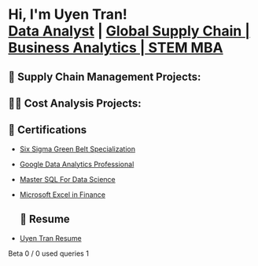 <h1>Hi, I'm Uyen Tran! <br/><a href="https://github.com/uyentran16">Data Analyst</a> | <a href="https://www.linkedin.com/in/uyentran16/">Global Supply Chain | Business Analytics | STEM MBA</a></h1>

<h2>🎢 Supply Chain Management Projects:</h2>

<h2>👨‍💻 Cost Analysis Projects:</h2>


<h2>📑 Certifications</h2>

- [Six Sigma Green Belt Specialization](https://coursera.org/share/7334fdebf6fd8ad7c22c2a09183b88e0)
- [Google Data Analytics Professional](https://www.credly.com/badges/ac5eaf4b-fc8a-4b1a-8827-f326fd3605f6/linked_in_profile)
- [Master SQL For Data Science](https://www.udemy.com/certificate/UC-4702775d-0b5f-4ea6-b93b-b0edca6e02ee/)
- [Microsoft Excel in Finance](https://certification.wallstreetprep.com/501b3a0b-53af-4208-9497-9bec2f8fdc3a#acc.1ehDTdYb)

  <h2>📜 Resume</h2>
- [Uyen Tran Resume](https://coursera.org/share/7334fdebf6fd8ad7c22c2a09183b88e0)


<!--
**joshmadakor1/joshmadakor1** is a ✨ _special_ ✨ repository because its `README.md` (this file) appears on your GitHub profile.

Here are some ideas to get you started:

- 🔭 I’m currently working on ...
- 🌱 I’m currently learning ...
- 👯 I’m looking to collaborate on ...
- 🤔 I’m looking for help with ...
- 💬 Ask me about ...
- 📫 How to reach me: ...
- 😄 Pronouns: ...
- ⚡ Fun fact: ...
-->
Beta
0 / 0
used queries
1
